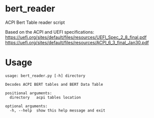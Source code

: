 # bert_reader
ACPI Bert Table reader script

Based on the ACPI and UEFI specifications:
https://uefi.org/sites/default/files/resources/UEFI_Spec_2_8_final.pdf
https://uefi.org/sites/default/files/resources/ACPI_6_3_final_Jan30.pdf

# Usage
```
usage: bert_reader.py [-h] directory

Decodes ACPI BERT tables and BERT Data Table

positional arguments:
  directory   acpi tables location

optional arguments:
  -h, --help  show this help message and exit
```
